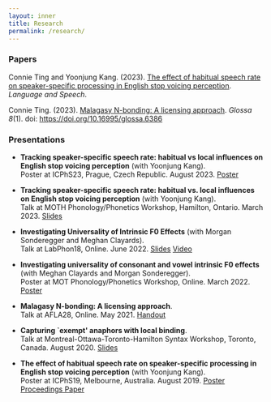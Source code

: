 ```yaml
---
layout: inner
title: Research
permalink: /research/
---
```


### Papers
  
Connie Ting and Yoonjung Kang. (2023). [The effect of habitual speech rate on speaker-specific processing in English stop voicing perception](https://journals.sagepub.com/doi/10.1177/00238309231188078). _Language and Speech_.  <br>

Connie Ting. (2023). [Malagasy N-bonding: A licensing approach](https://www.glossa-journal.org/article/id/6386/). _Glossa 8_(1). doi: https://doi.org/10.16995/glossa.6386 <br>


### Presentations <br>

- **Tracking speaker-specific speech rate: habitual vs local influences on English stop voicing perception** (with Yoonjung Kang).\
  Poster at ICPhS23, Prague, Czech Republic. August 2023. [Poster](/imgs/guava.jpeg)

- **Tracking speaker-specific speech rate: habitual vs. local influences on English stop voicing perception** (with Yoonjung Kang).\
  Talk at MOTH Phonology/Phonetics Workshop, Hamilton, Ontario. March 2023. [Slides](/imgs/guava.jpeg)

- **Investigating Universality of Intrinsic F0 Effects** (with Morgan Sonderegger and Meghan Clayards).\
  Talk at LabPhon18, Online. June 2022. [Slides](LabPhon_IF0.pdf) [Video](/imgs/guava.jpeg) 

- **Investigating universality of consonant and vowel intrinsic F0 effects** (with Meghan Clayards and Morgan Sonderegger).\
  Poster at MOT Phonology/Phonetics Workshop, Online. March 2022. [Poster](/imgs/guava.jpeg)

- **Malagasy N-bonding: A licensing approach**.\
  Talk at AFLA28, Online. May 2021.  [Handout](AFLA_handout.pdf)

- **Capturing `exempt' anaphors with local binding**.\
  Talk at Montreal-Ottawa-Toronto-Hamilton Syntax Workshop, Toronto, Canada. August 2020. [Slides](MOTH2020_handout.pdf)

- **The effect of habitual speech rate on speaker-specific processing in English stop voicing perception** (with Yoonjung Kang).\
  Poster at ICPhS19, Melbourne, Australia. August 2019. [Poster](ICPhS19_poster.pdf) [Proceedings Paper](ICPhS19_VOT.pdf)
